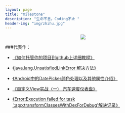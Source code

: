 ```yaml
---
layout: page
title: "milestone"
description: "生命不息，Coding不止 "
header-img: "img/zhihu.jpg"
---
```



<center>
    <p><img src="http://7xlfkx.com1.z0.glb.clouddn.com/white2.jpg" align="center"></p>
</center>


###代表作：


- [《如何托管你的项目到github上详细教程》](http://blog.csdn.net/lxk_1993/article/details/50441442)

- [《java.lang.UnsatisfiedLinkError 解决方法》](http://blog.csdn.net/lxk_1993/article/details/51436676)

- [《Android中的DatePicker颜色处理以及其他属性介绍》](http://blog.csdn.net/lxk_1993/article/details/51351365)

- [《自定义View实战（一） 汽车速度仪表盘》](http://blog.csdn.net/lxk_1993/article/details/51373269)

- [《Error:Execution failed for task ':app:transformClassesWithDexForDebug'解决记录》](http://blog.csdn.net/lxk_1993/article/details/50511172)







